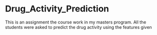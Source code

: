 # Drug_Activity_Prediction
This is an assignment the course work in my masters program. All the students were asked to predict the drug activity using the features given
